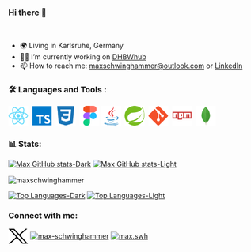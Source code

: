 ### Hi there 👋

<img src="https://komarev.com/ghpvc/?username=maxschwinghammer&style=flat-square&color=blue" alt=""/>

- 🌍 Living in Karlsruhe, Germany
- 👨‍💻 I’m currently working on [DHBWhub](https://github.com/SE-TINF22B6/DHBWhub)
- 📫 How to reach me: maxschwinghammer@outlook.com or [LinkedIn](https://www.linkedin.com/in/max-schwinghammer)
</a>

  
### 🛠️ Languages and Tools :
<div>
  <img src="https://github.com/devicons/devicon/blob/master/icons/react/react-original.svg" title="React" alt="React" width="40" height="40"/>&nbsp;
  <img src="https://github.com/devicons/devicon/blob/master/icons/typescript/typescript-original.svg" title="TypeScript" alt="TypeScript" width="40" height="40"/>&nbsp;
  <img src="https://github.com/devicons/devicon/blob/master/icons/css3/css3-plain.svg"  title="CSS3" alt="CSS" width="40" height="40"/>&nbsp;
  <img src="https://github.com/devicons/devicon/blob/master/icons/figma/figma-original.svg" title="Figma" **alt="Mongo DB" width="40" height="40"/>
  <img src="https://github.com/devicons/devicon/blob/master/icons/java/java-original.svg" title="Java" alt="Java" width="40" height="40"/>&nbsp;
  <img src="https://github.com/devicons/devicon/blob/master/icons/spring/spring-original.svg" title="Spring" alt="Spring" width="40" height="40"/>&nbsp;
  <img src="https://github.com/devicons/devicon/blob/master/icons/git/git-original.svg" title="Git" **alt="Git" width="40" height="40"/>&nbsp;
  <img src="https://github.com/devicons/devicon/blob/master/icons/npm/npm-original-wordmark.svg" title="npm" **alt="npm" width="40" height="40"/>&nbsp;
  <img src="https://github.com/devicons/devicon/blob/master/icons/mongodb/mongodb-original.svg" title="Mongo DB" **alt="Mongo DB" width="40" height="40"/>
</div>

### 📊 Stats:
[![Max GitHub stats-Dark](https://github-readme-stats.vercel.app/api?username=maxschwinghammer&show_icons=true&locale=en&theme=dark#gh-dark-mode-only)](https://github.com/maxschwinghammer#gh-dark-mode-only)
[![Max GitHub stats-Light](https://github-readme-stats.vercel.app/api?username=maxschwinghammer&show_icons=true&locale=en#gh-light-mode-only)](https://github.com/maxschwinghammer#gh-light-mode-only)
<p><img align="center" src="https://github-readme-streak-stats.herokuapp.com/?user=maxschwinghammer&theme=dark" alt="maxschwinghammer" /></p>

[![Top Languages-Dark](https://github-readme-stats.vercel.app/api/top-langs/?username=maxschwinghammer&theme=dark&layout=compact#gh-dark-mode-only)](https://github.com/maxschwinghammer#gh-dark-mode-only)
[![Top Languages-Light](https://github-readme-stats.vercel.app/api/top-langs/?username=maxschwinghammer&theme=default&layout=compact#gh-light-mode-only)](https://github.com/maxschwinghammer#gh-light-mode-only)

### Connect with me:
<p align="left">
<a href="https://twitter.com/max_schwingh" target="blank"><img align="center" src="https://github.com/devicons/devicon/blob/master/icons/twitter/twitter-original.svg" alt="max_schwingh" height="30" width="40" /></a>
<a href="https://linkedin.com/in/max-schwinghammer" target="blank"><img align="center" src="https://raw.githubusercontent.com/rahuldkjain/github-profile-readme-generator/master/src/images/icons/Social/linked-in-alt.svg" alt="max-schwinghammer" height="30" width="40" /></a>
<a href="https://instagram.com/max.swh" target="blank"><img align="center" src="https://raw.githubusercontent.com/rahuldkjain/github-profile-readme-generator/master/src/images/icons/Social/instagram.svg" alt="max.swh" height="30" width="40" /></a>
</p>
